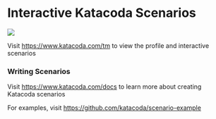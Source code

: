 # Interactive Katacoda Scenarios

[![](http://shields.katacoda.com/katacoda/tm/count.svg)](https://www.katacoda.com/tm "Get your profile on Katacoda.com")

Visit https://www.katacoda.com/tm to view the profile and interactive scenarios

### Writing Scenarios
Visit https://www.katacoda.com/docs to learn more about creating Katacoda scenarios

For examples, visit https://github.com/katacoda/scenario-example
